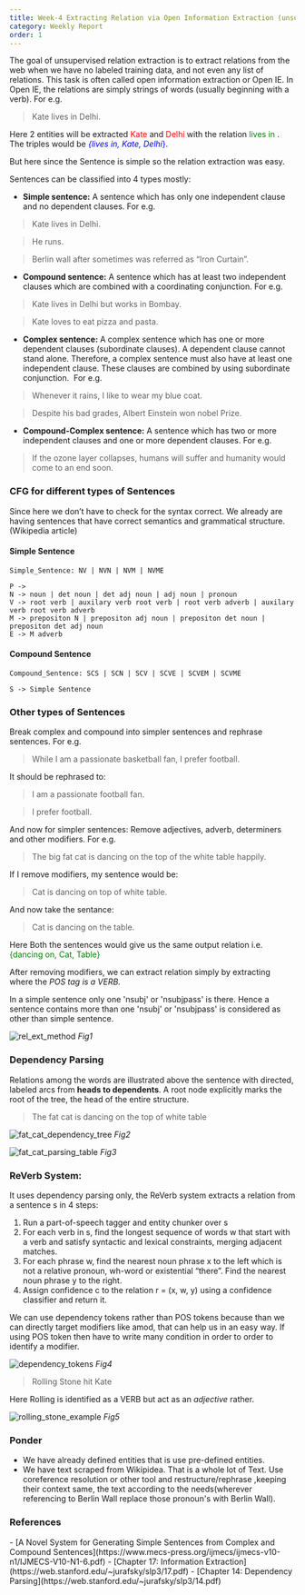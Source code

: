 ```yaml
---
title: Week-4 Extracting Relation via Open Information Extraction (unsupervised)
category: Weekly Report
order: 1
---
```



The goal of unsupervised relation extraction is to extract relations from the web when we have no labeled training data, and not even any list of relations. This task is often called open information extraction or Open IE. In Open IE, the relations are simply strings of words (usually beginning with a verb). For e.g.

 >Kate lives in Delhi.

Here 2 entities will be extracted <span style="color:red">Kate</span> and <span style="color:red">Delhi</span> with the relation <span style="color:green">lives in </span>. The triples would be <span style="color:blue">*{lives in, Kate, Delhi*}.</span>

But here since the Sentence is simple so the relation extraction was easy.

Sentences can be classified into 4 types mostly:

- **Simple sentence:** A sentence which has only one independent clause and no dependent clauses. For e.g. 

> Kate lives in Delhi. 

> He runs.

> Berlin wall after sometimes was referred as “Iron Curtain”.

-  **Compound sentence:** A sentence which has at least two independent clauses which are combined with a coordinating conjunction. For e.g. 

>Kate lives in Delhi but works in Bombay. 

>Kate loves to eat pizza and pasta.

- **Complex sentence:** A complex sentence which has one or more dependent clauses (subordinate clauses). A dependent clause cannot stand alone. Therefore, a complex sentence must also have at least one independent clause. These clauses are combined by using subordinate conjunction.  For e.g. 

> Whenever it rains, I like to wear my blue coat.

> Despite his bad grades, Albert Einstein won nobel Prize.

- **Compound-Complex sentence:** A sentence which has two or more independent clauses and one or more dependent clauses. For e.g. 

>If the ozone layer collapses, humans will suffer and humanity would come to an end soon.


### CFG for different types of Sentences

Since here we don’t have to check for the syntax correct. We already are having sentences that have correct semantics and grammatical structure.(Wikipedia article)

#### Simple Sentence
```
Simple_Sentence: NV | NVN | NVM | NVME

P ->
N -> noun | det noun | det adj noun | adj noun | pronoun
V -> root verb | auxilary verb root verb | root verb adverb | auxilary verb root verb adverb
M -> prepositon N | prepositon adj noun | prepositon det noun | prepositon det adj noun 
E -> M adverb
```
#### Compound Sentence
```
Compound_Sentence: SCS | SCN | SCV | SCVE | SCVEM | SCVME

S -> Simple Sentence

```

### Other types of Sentences

Break complex and compound into simpler sentences and rephrase sentences. For e.g.

>While I am a passionate basketball fan, I prefer football.

It should be rephrased to: 

> I am a passionate football fan.

> I prefer football.

And now for simpler sentences: Remove adjectives, adverb, determiners and other modifiers. For e.g. 

> The big fat cat is dancing on the top of the white table happily.

If I remove modifiers, my sentence would be:

> Cat is dancing on top of white table.

And now take the sentance:

> Cat is dancing on the table.

Here Both the sentences would give us the same output relation i.e. <span style="color:green">{dancing on, Cat, Table}</span>

After removing modifiers, we can extract relation simply by extracting where the *POS tag is a VERB.*


In a simple sentence only one 'nsubj' or 'nsubjpass' is there. Hence a sentence contains more than one 'nsubj' or 'nsubjpass' is considered as other than simple sentence.

![rel_ext_method](https://ananyaiitbhilai.github.io/DBpedia_GSoC2022_Neural_Extraction_Framework/images/relation_ext_method.png)
*Fig1*

### Dependency Parsing

Relations among the words are illustrated above the sentence with directed, labeled arcs from **heads to dependents**. A root node explicitly marks the root of the tree, the head of the entire structure.

> The fat cat is dancing on the top of white table

![fat_cat_dependency_tree](https://ananyaiitbhilai.github.io/DBpedia_GSoC2022_Neural_Extraction_Framework/images/fat_cat_dependency_tree.png)
*Fig2*

![fat_cat_parsing_table](https://ananyaiitbhilai.github.io/DBpedia_GSoC2022_Neural_Extraction_Framework/images/fat_cat_parsing_table.png)
*Fig3*


### ReVerb System:

It uses dependency parsing only, the ReVerb system extracts a relation from a sentence s in 4 steps:
1. Run a part-of-speech tagger and entity chunker over s
2. For each verb in s, find the longest sequence of words w that start with a verb
and satisfy syntactic and lexical constraints, merging adjacent matches.
3. For each phrase w, find the nearest noun phrase x to the left which is not a relative pronoun, wh-word or existential “there”. Find the nearest noun phrase y to the right.
4. Assign confidence c to the relation r = (x, w, y) using a confidence classifier and return it.

We can use dependency tokens rather than POS tokens because than we can directly target modifiers like amod, that can help us in an easy way. If using POS token then have to write many condition in order to order to identify a modifier.

![dependency_tokens](https://ananyaiitbhilai.github.io/DBpedia_GSoC2022_Neural_Extraction_Framework/images/dependency_tokens.png)
*Fig4*

> Rolling Stone hit Kate

Here Rolling is identified as a VERB but act as an *adjective* rather.

![rolling_stone_example](https://ananyaiitbhilai.github.io/DBpedia_GSoC2022_Neural_Extraction_Framework/images/rolling_stone_example.png)
*Fig5*


### Ponder

- We have already defined entities that is use pre-defined entities.
- We have text scraped from Wikipidea. That is a whole lot of Text. Use coreference resolution or other tool and restructure/rephrase ,keeping their context same, the text according to the needs(wherever referencing to Berlin Wall replace those pronoun's with Berlin Wall).


### References
<div id="refer-anchor-1"></div>
- [A Novel System for Generating Simple Sentences from Complex and Compound Sentences](https://www.mecs-press.org/ijmecs/ijmecs-v10-n1/IJMECS-V10-N1-6.pdf)
- [Chapter 17: Information Extraction](https://web.stanford.edu/~jurafsky/slp3/17.pdf)
- [Chapter 14: Dependency Parsing](https://web.stanford.edu/~jurafsky/slp3/14.pdf)
